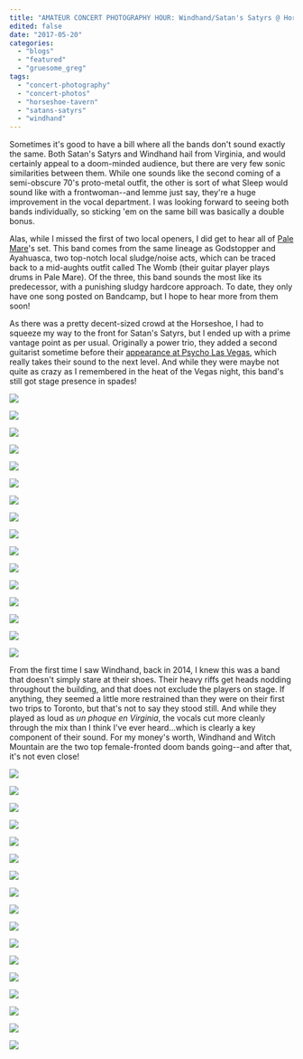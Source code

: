 ```yaml
---
title: "AMATEUR CONCERT PHOTOGRAPHY HOUR: Windhand/Satan's Satyrs @ Horseshoe Tavern, May 19, 2017"
edited: false
date: "2017-05-20"
categories:
  - "blogs"
  - "featured"
  - "gruesome_greg"
tags:
  - "concert-photography"
  - "concert-photos"
  - "horseshoe-tavern"
  - "satans-satyrs"
  - "windhand"
---
```


Sometimes it's good to have a bill where all the bands don't sound exactly the same. Both Satan's Satyrs and Windhand hail from Virginia, and would certainly appeal to a doom-minded audience, but there are very few sonic similarities between them. While one sounds like the second coming of a semi-obscure 70's proto-metal outfit, the other is sort of what Sleep would sound like with a frontwoman--and lemme just say, they're a huge improvement in the vocal department. I was looking forward to seeing both bands individually, so sticking 'em on the same bill was basically a double bonus.

Alas, while I missed the first of two local openers, I did get to hear all of [Pale Mare](https://palemareband.bandcamp.com/releases)'s set. This band comes from the same lineage as Godstopper and Ayahuasca, two top-notch local sludge/noise acts, which can be traced back to a mid-aughts outfit called The Womb (their guitar player plays drums in Pale Mare). Of the three, this band sounds the most like its predecessor, with a punishing sludgy hardcore approach. To date, they only have one song posted on Bandcamp, but I hope to hear more from them soon!

As there was a pretty decent-sized crowd at the Horseshoe, I had to squeeze my way to the front for Satan's Satyrs, but I ended up with a prime vantage point as per usual. Originally a power trio, they added a second guitarist sometime before their [appearance at Psycho Las Vegas](https://hellbound.ca/2016/09/psycho-las-vegas-day-one-recap/), which really takes their sound to the next level. And while they were maybe not quite as crazy as I remembered in the heat of the Vegas night, this band's still got stage presence in spades!

[![](https://hellbound.ca/wp-content/uploads/2017/05/IMG_7881-1024x768.jpg)](https://hellbound.ca/wp-content/uploads/2017/05/IMG_7881.jpg)

[![](https://hellbound.ca/wp-content/uploads/2017/05/IMG_7884-1024x768.jpg)](https://hellbound.ca/wp-content/uploads/2017/05/IMG_7884.jpg)

[![](https://hellbound.ca/wp-content/uploads/2017/05/IMG_7886-1024x768.jpg)](https://hellbound.ca/wp-content/uploads/2017/05/IMG_7886.jpg)

[![](https://hellbound.ca/wp-content/uploads/2017/05/IMG_7888-1024x768.jpg)](https://hellbound.ca/wp-content/uploads/2017/05/IMG_7888.jpg)

[![](https://hellbound.ca/wp-content/uploads/2017/05/IMG_7892.jpg)](https://hellbound.ca/wp-content/uploads/2017/05/IMG_7892.jpg)

[![](https://hellbound.ca/wp-content/uploads/2017/05/IMG_7893.jpg)](https://hellbound.ca/wp-content/uploads/2017/05/IMG_7893.jpg)

[![](https://hellbound.ca/wp-content/uploads/2017/05/IMG_7894.jpg)](https://hellbound.ca/wp-content/uploads/2017/05/IMG_7894.jpg)

[![](https://hellbound.ca/wp-content/uploads/2017/05/IMG_7896.jpg)](https://hellbound.ca/wp-content/uploads/2017/05/IMG_7896.jpg)

[![](https://hellbound.ca/wp-content/uploads/2017/05/IMG_7902-1024x768.jpg)](https://hellbound.ca/wp-content/uploads/2017/05/IMG_7902.jpg)

[![](https://hellbound.ca/wp-content/uploads/2017/05/IMG_7905-1024x768.jpg)](https://hellbound.ca/wp-content/uploads/2017/05/IMG_7905.jpg)

[![](https://hellbound.ca/wp-content/uploads/2017/05/IMG_7908-1024x768.jpg)](https://hellbound.ca/wp-content/uploads/2017/05/IMG_7908.jpg)

[![](https://hellbound.ca/wp-content/uploads/2017/05/IMG_7910-1024x768.jpg)](https://hellbound.ca/wp-content/uploads/2017/05/IMG_7910.jpg)

[![](https://hellbound.ca/wp-content/uploads/2017/05/IMG_7912.jpg)](https://hellbound.ca/wp-content/uploads/2017/05/IMG_7912.jpg)

[![](https://hellbound.ca/wp-content/uploads/2017/05/IMG_7916.jpg)](https://hellbound.ca/wp-content/uploads/2017/05/IMG_7916.jpg)

[![](https://hellbound.ca/wp-content/uploads/2017/05/IMG_7919-1024x768.jpg)](https://hellbound.ca/wp-content/uploads/2017/05/IMG_7919.jpg)

[![](https://hellbound.ca/wp-content/uploads/2017/05/IMG_7921-1024x768.jpg)](https://hellbound.ca/wp-content/uploads/2017/05/IMG_7921.jpg)

From the first time I saw Windhand, back in 2014, I knew this was a band that doesn't simply stare at their shoes. Their heavy riffs get heads nodding throughout the building, and that does not exclude the players on stage. If anything, they seemed a little more restrained than they were on their first two trips to Toronto, but that's not to say they stood still. And while they played as loud as _un phoque en Virginia_, the vocals cut more cleanly through the mix than I think I've ever heard...which is clearly a key component of their sound. For my money's worth, Windhand and Witch Mountain are the two top female-fronted doom bands going--and after that, it's not even close!

[![](https://hellbound.ca/wp-content/uploads/2017/05/IMG_7924.jpg)](https://hellbound.ca/wp-content/uploads/2017/05/IMG_7924.jpg)

[![](https://hellbound.ca/wp-content/uploads/2017/05/IMG_7927.jpg)](https://hellbound.ca/wp-content/uploads/2017/05/IMG_7927.jpg)

[![](https://hellbound.ca/wp-content/uploads/2017/05/IMG_7928-1024x768.jpg)](https://hellbound.ca/wp-content/uploads/2017/05/IMG_7928.jpg)

[![](https://hellbound.ca/wp-content/uploads/2017/05/IMG_7930.jpg)](https://hellbound.ca/wp-content/uploads/2017/05/IMG_7930.jpg)

[![](https://hellbound.ca/wp-content/uploads/2017/05/IMG_7933-1024x768.jpg)](https://hellbound.ca/wp-content/uploads/2017/05/IMG_7933.jpg)

[![](https://hellbound.ca/wp-content/uploads/2017/05/IMG_7935-1024x768.jpg)](https://hellbound.ca/wp-content/uploads/2017/05/IMG_7935.jpg)

[![](https://hellbound.ca/wp-content/uploads/2017/05/IMG_7936.jpg)](https://hellbound.ca/wp-content/uploads/2017/05/IMG_7936.jpg)

[![](https://hellbound.ca/wp-content/uploads/2017/05/IMG_7940.jpg)](https://hellbound.ca/wp-content/uploads/2017/05/IMG_7940.jpg)

[![](https://hellbound.ca/wp-content/uploads/2017/05/IMG_7942.jpg)](https://hellbound.ca/wp-content/uploads/2017/05/IMG_7942.jpg)

[![](https://hellbound.ca/wp-content/uploads/2017/05/IMG_7949.jpg)](https://hellbound.ca/wp-content/uploads/2017/05/IMG_7949.jpg)

[![](https://hellbound.ca/wp-content/uploads/2017/05/IMG_7951.jpg)](https://hellbound.ca/wp-content/uploads/2017/05/IMG_7951.jpg)

[![](https://hellbound.ca/wp-content/uploads/2017/05/IMG_7957.jpg)](https://hellbound.ca/wp-content/uploads/2017/05/IMG_7957.jpg)

[![](https://hellbound.ca/wp-content/uploads/2017/05/IMG_7960.jpg)](https://hellbound.ca/wp-content/uploads/2017/05/IMG_7960.jpg)

[![](https://hellbound.ca/wp-content/uploads/2017/05/IMG_7963.jpg)](https://hellbound.ca/wp-content/uploads/2017/05/IMG_7963.jpg)

[![](https://hellbound.ca/wp-content/uploads/2017/05/IMG_7968-1024x768.jpg)](https://hellbound.ca/wp-content/uploads/2017/05/IMG_7968.jpg)

[![](https://hellbound.ca/wp-content/uploads/2017/05/IMG_7970-1024x768.jpg)](https://hellbound.ca/wp-content/uploads/2017/05/IMG_7970.jpg)

[![](https://hellbound.ca/wp-content/uploads/2017/05/IMG_7973-1024x768.jpg)](https://hellbound.ca/wp-content/uploads/2017/05/IMG_7973.jpg)
